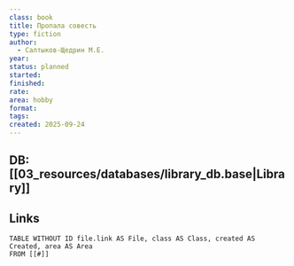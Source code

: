 ```yaml
---
class: book
title: Пропала совесть
type: fiction
author:
  - Салтыков-Щедрин М.Е.
year:
status: planned
started:
finished:
rate:
area: hobby
format:
tags:
created: 2025-09-24
---
```

## DB: [[03_resources/databases/library_db.base|Library]]

## Links

```dataview
TABLE WITHOUT ID file.link AS File, class AS Class, created AS Created, area AS Area
FROM [[#]]
````